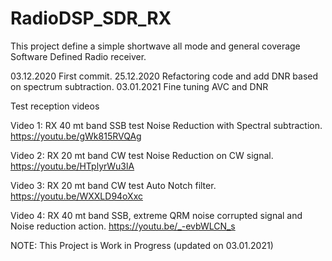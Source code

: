 # RadioDSP_SDR_RX
This project define a simple shortwave all mode and general coverage Software Defined Radio receiver.

03.12.2020 First commit.
25.12.2020 Refactoring code and add DNR based on spectrum subtraction. 
03.01.2021 Fine tuning AVC and DNR

Test reception videos

Video 1: RX 40 mt band SSB test Noise Reduction with Spectral subtraction.
https://youtu.be/gWk815RVQAg

Video 2: RX 20 mt band CW test Noise Reduction on CW signal.
https://youtu.be/HTplyrWu3lA

Video 3: RX 20 mt band CW test Auto Notch filter.
https://youtu.be/WXXLD94oXxc

Video 4: RX 40 mt band SSB, extreme QRM noise corrupted signal and Noise reduction action.
https://youtu.be/_-evbWLCN_s

NOTE:
This Project is Work in Progress (updated on 03.01.2021)
